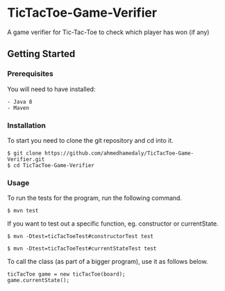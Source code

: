 # TicTacToe-Game-Verifier
A game verifier for Tic-Tac-Toe to check which player has won (if any)


## Getting Started

### Prerequisites

  You will need to have installed:
  ```
  - Java 8
  - Maven
  ```
 
### Installation

  To start you need to clone the git repository and cd into it.
  
  ```
  $ git clone https://github.com/ahmedhamedaly/TicTacToe-Game-Verifier.git
  $ cd TicTacToe-Game-Verifier
  ```
  

### Usage 
  
  To run the tests for the program, run the following command.
  
  ```
  $ mvn test
  ```
  If you want to test out a specific function, eg. constructor or currentState.
  
  ```
  $ mvn -Dtest=ticTacToeTest#constructorTest test
  
  $ mvn -Dtest=ticTacToeTest#currentStateTest test
  ```
  
  To call the class (as part of a bigger program), use it as follows below.
  ```
  ticTacToe game = new ticTacToe(board);
  game.currentState();
  ```
 
